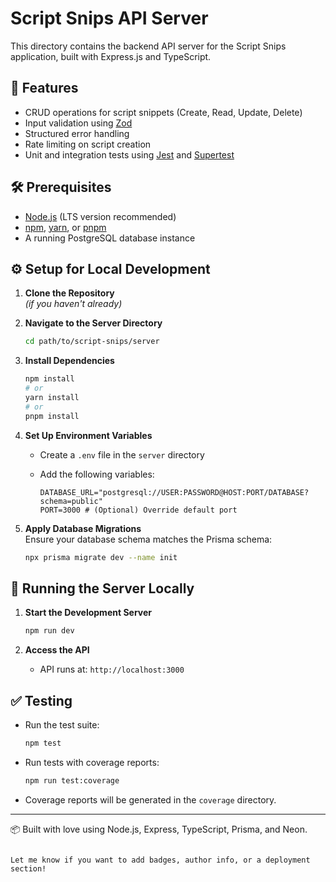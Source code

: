 # Script Snips API Server

This directory contains the backend API server for the Script Snips application, built with Express.js and TypeScript.

## 🚀 Features

- CRUD operations for script snippets (Create, Read, Update, Delete)
- Input validation using [Zod](https://github.com/colinhacks/zod)
- Structured error handling
- Rate limiting on script creation
- Unit and integration tests using [Jest](https://jestjs.io/) and [Supertest](https://github.com/visionmedia/supertest)

## 🛠 Prerequisites

- [Node.js](https://nodejs.org/) (LTS version recommended)
- [npm](https://www.npmjs.com/), [yarn](https://yarnpkg.com/), or [pnpm](https://pnpm.io/)
- A running PostgreSQL database instance

## ⚙️ Setup for Local Development

1. **Clone the Repository**  
   *(if you haven't already)*

2. **Navigate to the Server Directory**  
   ```bash
   cd path/to/script-snips/server
   ```

3. **Install Dependencies**  
   ```bash
   npm install
   # or
   yarn install
   # or
   pnpm install
   ```

4. **Set Up Environment Variables**  
   - Create a `.env` file in the `server` directory
   - Add the following variables:

     ```env
     DATABASE_URL="postgresql://USER:PASSWORD@HOST:PORT/DATABASE?schema=public"
     PORT=3000 # (Optional) Override default port
     ```

5. **Apply Database Migrations**  
   Ensure your database schema matches the Prisma schema:

   ```bash
   npx prisma migrate dev --name init
   ```

## 🧪 Running the Server Locally

1. **Start the Development Server**
   ```bash
   npm run dev
   ```

2. **Access the API**
   - API runs at: `http://localhost:3000`

## ✅ Testing

- Run the test suite:
  ```bash
  npm test
  ```

- Run tests with coverage reports:
  ```bash
  npm run test:coverage
  ```

- Coverage reports will be generated in the `coverage` directory.

---

📦 Built with love using Node.js, Express, TypeScript, Prisma, and Neon.
```

Let me know if you want to add badges, author info, or a deployment section!